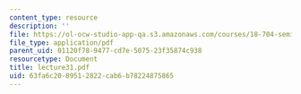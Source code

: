```yaml
---
content_type: resource
description: ''
file: https://ol-ocw-studio-app-qa.s3.amazonaws.com/courses/18-704-seminar-in-algebra-and-number-theory-rational-points-on-elliptic-curves-fall-2004/63fa6c2089512822cab6b78224875865_lecture31.pdf
file_type: application/pdf
parent_uid: 01120f78-9477-cd7e-5075-23f35874c938
resourcetype: Document
title: lecture31.pdf
uid: 63fa6c20-8951-2822-cab6-b78224875865
---
```

